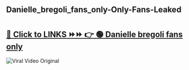 
 ## Danielle_bregoli_fans_only-Only-Fans-Leaked

# <h2><a href="https://clipsfans.com/Danielle_bregoli_fans_only&ref=git">🔗 Click to LINKS ⏩⏩ 👉 🟢 Danielle bregoli fans only </a></h2>

<a href="https://clipsfans.com/Danielle_bregoli_fans_only&ref=git" rel="nofollow" data-target="animated-image.originalLink"><img src="https://i.ibb.co.com/xMMVF88/686577567.gif" alt="Viral Video Original" style="max-width: 100%; display: inline-block;" data-target="animated-image.originalImage"></a>
